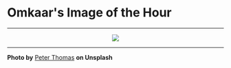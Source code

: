 # Omkaar's Image of the Hour

---

<div align="center">

<a href="https://unsplash.com/photos/a-tree-silhouetted-against-a-sunset-sky-AuVYd7aR5a4">
  <img src="https://images.unsplash.com/photo-1741850821397-ed0e5d9bc125?crop=entropy&cs=tinysrgb&fit=max&fm=jpg&ixid=M3w3NjA2Nzh8MHwxfHJhbmRvbXx8fHx8fHx8fDE3NTI1NTU2MDB8&ixlib=rb-4.1.0&q=80&w=1080" style="max-width:100%; height:auto;">
</a>



</div>

---

**Photo by** [Peter Thomas](https://unsplash.com/@lifeof_peter_) **on Unsplash**
